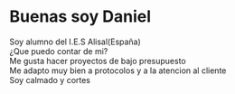### <H1>Buenas soy Daniel</H1>
 Soy alumno del I.E.S Alisal(España)<Br>
   ¿Que puedo contar de mi?<Br>
   Me gusta hacer proyectos de bajo presupuesto <Br>
   Me adapto muy bien a protocolos y a la atencion al cliente<Br>
   Soy calmado y cortes  <Br>














<!--
**DanielGarciaSetien/DanielGarciaSetien** is a ✨ _special_ ✨ repository because its `README.md` (this file) appears on your GitHub profile.

Here are some ideas to get you started:

- 🔭 I’m currently working on ...
- 🌱 I’m currently learning ...
- 👯 I’m looking to collaborate on ...
- 🤔 I’m looking for help with ...
- 💬 Ask me about ...
- 📫 How to reach me: ...
- 😄 Pronouns: ...
- ⚡ Fun fact: ...
-->
